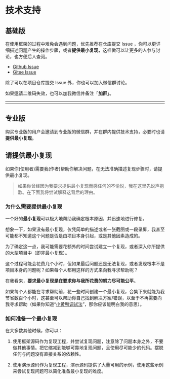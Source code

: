 <script setup>
import { withBase } from 'vitepress'
</script>

# 技术支持

## 基础版

在使用框架的过程中难免会遇到问题，优先推荐在仓库提交 Issue ，你可以更详细描述问题产生的操作步骤，或者**提供最小复现**，这样做可以让更多的人参与讨论，也方便后人查阅。

- [Github Issue](https://github.com/fantastic-admin/basic/issues)
- [Gitee Issue](https://gitee.com/fantastic-admin/basic/issues)

除了可以在项目仓库提交 Issue 外，你也可以加入微信群讨论。

如果邀请二维码失效，也可以加我微信并备注「**加群**」。

<table style="width: 100%; display: table; margin: 1rem auto;">
  <tr>
    <td align="center">
      <img :src="withBase('/join-group.png')" width="300" />
    </td>
    <td align="center">
      <img :src="withBase('/friend-wechat.png')" width="300" />
    </td>
  </tr>
</table>

## 专业版

购买专业版的用户会邀请到专业版的微信群，并在群内提供技术支持，必要时也请**提供最小复现**。

## 请提供最小复现

如果你(使用者)需要我(作者)帮助你解决问题，在无法准确描述复现步骤时，请提供最小复现。

> 如果你曾经因为我要求提供最小复现而感任何的不愉悦，我在这里先说声抱歉。在下面我将尝试解释这背后的理由。

### 为什么需要提供最小复现

一个好的**最小复现**可以极大地帮助我确定根本原因，并迅速地进行修复。

想象一下，如果没有最小复现，仅凭简单的描述或者一张截图或一段录屏，我甚至可能都不知道这个问题是否是由项目本身引起，或是其他因素造成的。

为了确定这一点，我可能需要花额外的时间尝试建立一个复现，或者深入你所提供的大型项目中（即非最小复现）。

这个过程可能会花费几个小时，但如果最后问题还是无法复现，或者发现根本不是项目本身的问题呢？如果每个人都用这样的方式来向我寻求帮助呢？

在我看来，**要求最小复现是在要求你与我所花费的努力尽可能公平**。

如果每个人都能在寻求帮助前，花一些时间创建一个最小复现，合集下来就能为我节省数百个小时，这甚至可以帮助你自己找到解决方案/错误，以至于不再需要向我寻求帮助（如果你知道“[小黄鸭调试法](https://zh.wikipedia.org/wiki/%E5%B0%8F%E9%BB%84%E9%B8%AD%E8%B0%83%E8%AF%95%E6%B3%95)”，那你应该能明白我的意思）。

### 如何准备一个最小复现

在大多数其他时候，你可以：

1. 使用框架源码作为复现工程，并尝试复现问题，注意除了问题本身之外，不要做其他事情。把它缩减到能够可靠地复现问题，且使用尽可能少的代码。摆脱任何与问题没有直接关系的依赖性。

2. 使用演示源码作为复现工程，演示源码提供了大量可用的示例，使用这些示例来尝试复现问题可以简化准备最小复现的难度。